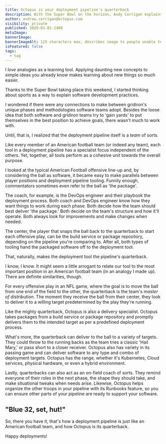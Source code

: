 ```yaml
---
title: Octopus is your deployment pipeline's quarterback
description: With the Super Bowl on the horizon, Andy Corrigan explains how Octopus is your deployment pipeline's quarterback
author: andrew.corrigan@octopus.com
visibility: private
published: 3020-01-01-1400
metaImage: 
bannerImage: 
bannerImageAlt: 125 characters max, describes image to people unable to see it.
isFeatured: false
tags: 
  - tag
---
```


I *love* analogies as a learning tool. Applying daunting new concepts to simple ideas you already know makes learning about new things so much easier.

Thanks to the Super Bowl taking place this weekend, I started thinking about sports as a way to explain software development practices.

I wondered if there were any connections to make between gridiron's unique phases and methodologies software teams adopt. Besides the loose idea that both software and gridiron teams try to 'gain yards' to put themselves in the best position to achieve goals, there wasn't much to work with.

Until, that is, I realized that the deployment pipeline itself is a *team* of sorts.

Like every member of an American football team (or indeed any team), each tool in a deployment pipeline has a specialist focus independent of the others. Yet, together, all tools perform as a cohesive unit towards the overall purpose.

I looked at the typical American Football offensive line-up and, by considering the ball as software, it became easy to make parallels between player positions and deployment pipeline tooling. Funnily enough, commentators sometimes even refer to the ball as 'the package'.

The coach, for example, is the DevOps engineer and their playbook the deployment process. Both coach and DevOps engineer know how they want things to work during each phase. Both decide how the team should best deliver 'the package.' Both decide on the team's structure and how it'll operate. Both always look for improvements and make changes when needed.

The center, the player that snaps the ball back to the quarterback to start each offensive play, can be the build service or package repository, depending on the pipeline you're comparing to. After all, both types of tooling hand the packaged software off to the deployment tool.

That, naturally, makes the deployment tool the pipeline's quarterback.

I know, I know. It might seem a little arrogant to relate our tool to the most important position in an American football team (in an analogy I made up). There are definite similarities, though.

For every offensive play in an NFL game, where the goal is to move the ball from one end of the field to the other, the quarterback is the team's *master of distribution*. The moment they receive the ball from their center, they look to deliver it to a willing target predetermined by the play they're running.

Like the mighty quarterback, Octopus is also a delivery specialist. Octopus takes packages from a build service or package repository and promptly delivers them to the intended target as per a predefined deployment process.

What's more, the quarterback can deliver to the ball to a variety of targets. They could throw to the running backs as the team tries a classic 'Hail Mary,' or pass short to a closer receiver. Octopus also has variety in its passing game and can deliver software to any type and combo of deployment targets. Octopus has the range, whether it's Kubernetes, Cloud services, physical hardware, or even a hybrid environment.

Lastly, quarterbacks can also act as an on-field coach of sorts. They remind everyone of their roles in the next phase, the shape they should take, and make situational tweaks when needs arise. Likewise, Octopus helps organize the other troops in your pipeline with its Runbooks feature, so you can ensure other parts of your pipeline are ready to support your software.

## "Blue 32, set, hut!"

So, there you have it, that's how a deployment pipeline is just like an American football team, and how Octopus is its quarterback.

Happy deployments!